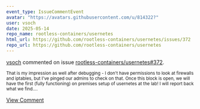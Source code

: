 ```yaml
---
event_type: IssueCommentEvent
avatar: "https://avatars.githubusercontent.com/u/814322?"
user: vsoch
date: 2025-05-14
repo_name: rootless-containers/usernetes
html_url: https://github.com/rootless-containers/usernetes/issues/372
repo_url: https://github.com/rootless-containers/usernetes
---
```


<a href='https://github.com/vsoch' target='_blank'>vsoch</a> commented on issue <a href='https://github.com/rootless-containers/usernetes/issues/372' target='_blank'>rootless-containers/usernetes#372</a>.

<small>That is my impression as well after debugging - I don't have permissions to look at firewalls and iptables, but I've pinged our admins to check on that. Once this block is open, we will have the first (fully functioning) on premises setup of usernetes at the lab! I will report back what we find....</small>

<a href='https://github.com/rootless-containers/usernetes/issues/372' target='_blank'>View Comment</a>